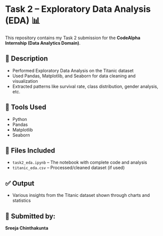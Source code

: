 # Task 2 – Exploratory Data Analysis (EDA) 📊

This repository contains my Task 2 submission for the **CodeAlpha Internship (Data Analytics Domain)**.

## 📁 Description

- Performed Exploratory Data Analysis on the Titanic dataset
- Used Pandas, Matplotlib, and Seaborn for data cleaning and visualization
- Extracted patterns like survival rate, class distribution, gender analysis, etc.

## 🧠 Tools Used
- Python
- Pandas
- Matplotlib
- Seaborn

## 📂 Files Included
- `task2_eda.ipynb` – The notebook with complete code and analysis
- `titanic_eda.csv` – Processed/cleaned dataset (if used)

## ✅ Output
- Various insights from the Titanic dataset shown through charts and statistics

## 🔗 Submitted by:
**Sreeja Chinthakunta**

